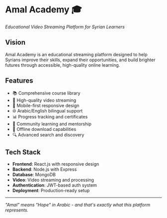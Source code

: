 # Amal Academy 🎓
*Educational Video Streaming Platform for Syrian Learners*

## Vision
Amal Academy is an educational streaming platform designed to help Syrians improve their skills, expand their opportunities, and build brighter futures through accessible, high-quality online learning.

## Features
- 📚 Comprehensive course library
- 🎥 High-quality video streaming
- 📱 Mobile-first responsive design
- 🌐 Arabic/English bilingual support
- 📊 Progress tracking and certificates
- 👥 Community learning and mentorship
- 📡 Offline download capabilities
- 🔍 Advanced search and discovery

## Tech Stack
- **Frontend**: React.js with responsive design
- **Backend**: Node.js with Express
- **Database**: MongoDB
- **Video**: Video streaming and processing
- **Authentication**: JWT-based auth system
- **Deployment**: Production-ready setup

---
*"Amal" means "Hope" in Arabic - and that's exactly what this platform represents.*
